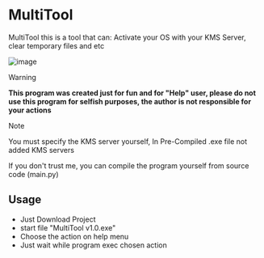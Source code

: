 # MultiTool
MultiTool this is a tool that can: Activate your OS with your KMS Server, clear temporary files and etc

![image](https://github.com/itzAxel/MultiTool/assets/115724412/fc2c1764-a7d6-483b-9301-414f751e6db7)


> [!WARNING] 
> **This program was created just for fun and for "Help" user, please do not use this program for selfish purposes, the author is not responsible for your actions**

> [!NOTE]
> You must specify the KMS server yourself, In Pre-Compiled .exe file not added KMS servers

If you don't trust me, you can compile the program yourself from source code (main.py)

Usage
-----
  - Just Download Project
  - start file "MultiTool v1.0.exe"
  - Choose the action on help menu
  - Just wait while program exec chosen action
